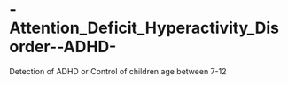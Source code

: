 # -Attention_Deficit_Hyperactivity_Disorder--ADHD-
Detection of ADHD or Control of children age between 7-12
